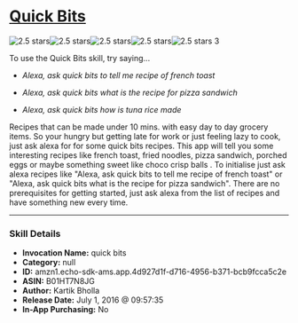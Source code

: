 # [Quick Bits](http://alexa.amazon.com/#skills/amzn1.echo-sdk-ams.app.4d927d1f-d716-4956-b371-bcb9fcca5c2e)
![2.5 stars](../../images/ic_star_black_18dp_1x.png)![2.5 stars](../../images/ic_star_black_18dp_1x.png)![2.5 stars](../../images/ic_star_half_black_18dp_1x.png)![2.5 stars](../../images/ic_star_border_black_18dp_1x.png)![2.5 stars](../../images/ic_star_border_black_18dp_1x.png) 3

To use the Quick Bits skill, try saying...

* *Alexa, ask quick bits to tell me recipe of french toast*

* *Alexa, ask quick bits what is the recipe for pizza sandwich*

* *Alexa, ask quick bits how is tuna rice made*

Recipes that can be made under 10 mins. with easy day to day grocery items.
So your hungry but getting late for work or just feeling lazy to cook, just ask alexa for for some quick bits recipes.
This app will tell you some interesting recipes like french toast, fried noodles, pizza sandwich, porched eggs or maybe something sweet like choco crisp balls . 
To initialise just ask alexa recipes like "Alexa, ask quick bits to tell me recipe of french toast" or "Alexa, ask quick bits what is the recipe for pizza sandwich". There are no prerequisites for getting started, just ask alexa from the list of recipes and have something new every time.

***

### Skill Details

* **Invocation Name:** quick bits
* **Category:** null
* **ID:** amzn1.echo-sdk-ams.app.4d927d1f-d716-4956-b371-bcb9fcca5c2e
* **ASIN:** B01HT7N8JG
* **Author:** Kartik Bholla
* **Release Date:** July 1, 2016 @ 09:57:35
* **In-App Purchasing:** No
